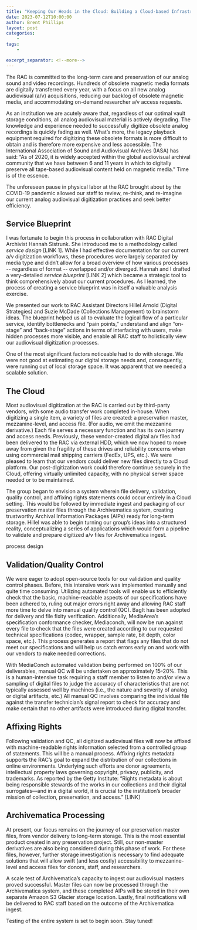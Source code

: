 ```yaml
---
title: "Keeping Our Heads in the Cloud: Building a Cloud-based Infrastructure for Digitized Audiovisual Files"
date: 2023-07-12T10:00:00
author: Brent Phillips
layout: post
categories:
    - 
tags:
    - 

excerpt_separator: <!--more-->
---
```

The RAC is committed to the long-term care and preservation of our analog sound and video recordings. Hundreds of obsolete magnetic media formats are digitally transferred every year, with a focus on all new analog audiovisual (a/v) acquisitions, reducing our backlog of obsolete magnetic media, and accommodating on-demand researcher a/v access requests. 

As an institution we are acutely aware that, regardless of our optimal vault storage conditions, all analog audiovisual material is actively degrading. The knowledge and experience needed to successfully digitize obsolete analog recordings is quickly fading as well. What’s more, the legacy playback equipment required for digitizing these obsolete formats is more difficult to obtain and is therefore more expensive and less accessible. The International Association of Sound and Audiovisual Archives (IASA) has said: “As of 2020, it is widely accepted within the global audiovisual archival community that we have between 6 and 11 years in which to digitally preserve all tape-based audiovisual content held on magnetic media.” Time is of the essence. 

The unforeseen pause in physical labor at the RAC brought about by the COVID-19 pandemic allowed our staff to review, re-think, and re-imagine our current analog audiovisual digitization practices and seek better efficiency.

## Service Blueprint

I was fortunate to begin this process in collaboration with RAC Digital Archivist Hannah Sistrunk. She introduced me to a methodology called *service design* [LINK 1]. While I had effective documentation for our current a/v digitization workflows, these procedures were largely separated by media type and didn’t allow for a broad overview of how various processes -- regardless of format -- overlapped and/or diverged. Hannah and I drafted a very-detailed *service blueprint* [LINK 2] which became a strategic tool to think comprehensively about our current procedures. As I learned, the process of creating a service blueprint was in itself a valuable analysis exercise.

We presented our work to RAC Assistant Directors Hillel Arnold (Digital Strategies) and Suzie McDade (Collections Management) to brainstorm ideas. The blueprint helped us all to evaluate the logical flow of a particular service, identify bottlenecks and “pain points,” understand and align “on-stage” and “back-stage” actions in terms of interfacing with users, make hidden processes more visible, and enable all RAC staff to holistically view our audiovisual digitization processes. 

One of the most significant factors noticeable had to do with storage. We were not good at estimating our digital storage needs and, consequently, were running out of local storage space. It was apparent that we needed a scalable solution. 

## The Cloud

Most audiovisual digitization at the RAC is carried out by third-party vendors, with some audio transfer work completed in-house. When digitizing a single item, a variety of files are created: a preservation master, mezzanine-level, and access file. (For audio, we omit the mezzanine derivative.) Each file serves a necessary function and has its own journey and access needs. Previously, these vendor-created digital a/v files had been delivered to the RAC via external HDD, which we now hoped to move away from given the fragility of these drives and reliability concerns when using commercial mail shipping carriers (FedEx, UPS, etc.). We were pleased to learn that our vendors could deliver new files directly to a Cloud platform. Our post-digitization work could therefore continue securely in the Cloud, offering virtually unlimited capacity, with no physical server space needed or to be maintained.

The group began to envision a system wherein file delivery, validation, quality control, and affixing rights statements could occur entirely in a Cloud setting. This would be followed by immediate ingest and packaging of our preservation master files through the Archivematica system, creating trustworthy Archival Information Packages (AIPs) ready for long-term storage. Hillel was able to begin turning our group’s ideas into a structured reality, conceptualizing a series of applications which would form a pipeline to validate and prepare digitized a/v files for Archivematica ingest.

<Embed IMAGE> process design

## Validation/Quality Control

We were eager to adopt open-source tools for our validation and quality control phases. Before, this intensive work was implemented manually and quite time consuming. Utilizing automated tools will enable us to efficiently check that the basic, machine-readable aspects of our specifications have been adhered to, ruling out major errors right away and allowing RAC staff more time to delve into manual quality control (QC). BagIt has been adopted for delivery and file fixity verification. Additionally, MediaArea’s specification conformance checker, Mediaconch, will now be run against every file to check that the files were created according to our requested technical specifications (codec, wrapper, sample rate, bit depth, color space, etc.). This process generates a report that flags any files that do not meet our specifications and will help us catch errors early on and work with our vendors to make needed corrections. 

With MediaConch automated validation being performed on 100% of our deliverables, manual QC will be undertaken on approximately 15-20%. This is a human-intensive task requiring a staff member to listen to and/or view a sampling of digital files to judge the accuracy of characteristics that are not typically assessed well by machines (i.e., the nature and severity of analog or digital artifacts, etc.) All manual QC involves comparing the individual file against the transfer technician’s signal report to check for accuracy and make certain that no other artifacts were introduced during digital transfer.

## Affixing Rights 

Following validation and QC, all digitized audiovisual files will now be affixed with machine-readable rights information selected from a controlled group of statements. This will be a manual process. Affixing rights metadata supports the RAC’s goal to expand the distribution of our collections in online environments. Underlying such efforts are donor agreements, intellectual property laws governing copyright, privacy, publicity, and trademarks. As reported by the Getty Institute: “Rights metadata is about being responsible stewards of the works in our collections and their digital surrogates—and in a digital world, it is crucial to the institution’s broader mission of collection, preservation, and access.” [LINK]

## Archivematica Processing

At present, our focus remains on the journey of our preservation master files, from vendor delivery to long-term storage. This is the most essential product created in any preservation project. Still, our non-master derivatives are also being considered during this phase of work. For these files, however, further storage investigation is necessary to find adequate solutions that will allow swift (and less costly) accessibility to mezzanine-level and access files for donors, staff, and researchers. 

A scale test of Archivematica’s capacity to ingest our audiovisual masters proved successful. Master files can now be processed through the Archivematica system, and these completed AIPs will be stored in their own separate Amazon S3 Glacier storage location. Lastly, final notifications will be delivered to RAC staff based on the outcome of the Archivematica ingest.

Testing of the entire system is set to begin soon. Stay tuned!




<!--more-->


